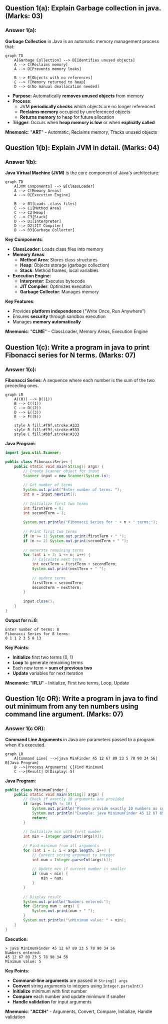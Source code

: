 ## Question 1(a): Explain Garbage collection in java. (Marks: 03)

### Answer 1(a):

**Garbage Collection** in Java is an automatic memory management process that:

```mermaid
graph TD
    A[Garbage Collection] --> B[Identifies unused objects]
    A --> C[Reclaims memory]
    A --> D[Prevents memory leaks]
    
    B --> E[Objects with no references]
    C --> F[Memory returned to heap]
    D --> G[No manual deallocation needed]
```

* **Purpose**: Automatically **removes unused objects** from memory
* **Process**: 
  * JVM **periodically checks** which objects are no longer referenced
  * **Reclaims memory** occupied by unreferenced objects
  * **Returns memory** to heap for future allocation
* **Trigger**: Occurs when **heap memory is low** or when **explicitly called**

**Mnemonic**: "**ART**" - Automatic, Reclaims memory, Tracks unused objects

## Question 1(b): Explain JVM in detail. (Marks: 04)

### Answer 1(b):

**Java Virtual Machine (JVM)** is the core component of Java's architecture:

```mermaid
graph TD
    A[JVM Components] --> B[ClassLoader]
    A --> C[Memory Areas]
    A --> D[Execution Engine]
    
    B --> B1[Loads .class files]
    C --> C1[Method Area]
    C --> C2[Heap]
    C --> C3[Stack]
    D --> D1[Interpreter]
    D --> D2[JIT Compiler]
    D --> D3[Garbage Collector]
```

**Key Components**:
* **ClassLoader**: Loads class files into memory
* **Memory Areas**:
  * **Method Area**: Stores class structures
  * **Heap**: Objects storage (garbage collection)
  * **Stack**: Method frames, local variables
* **Execution Engine**:
  * **Interpreter**: Executes bytecode
  * **JIT Compiler**: Optimizes execution
  * **Garbage Collector**: Manages memory

**Key Features**:
* Provides **platform independence** ("Write Once, Run Anywhere")
* Ensures **security** through sandbox execution
* Manages **memory automatically**

**Mnemonic**: "**CLME**" - ClassLoader, Memory Areas, Execution Engine

## Question 1(c): Write a program in java to print Fibonacci series for N terms. (Marks: 07)

### Answer 1(c):

**Fibonacci Series**: A sequence where each number is the sum of the two preceding ones.

```mermaid
graph LR
    A((0)) --> B((1))
    B --> C((1))
    C --> D((2))
    D --> E((3))
    E --> F((5))
    
    style A fill:#f9f,stroke:#333
    style B fill:#f9f,stroke:#333
    style C fill:#bbf,stroke:#333
```

**Java Program**:
```java
import java.util.Scanner;

public class FibonacciSeries {
    public static void main(String[] args) {
        // Create Scanner object for input
        Scanner input = new Scanner(System.in);
        
        // Get number of terms
        System.out.print("Enter number of terms: ");
        int n = input.nextInt();
        
        // Initialize first two terms
        int firstTerm = 0;
        int secondTerm = 1;
        
        System.out.println("Fibonacci Series for " + n + " terms:");
        
        // Print first two terms
        if (n >= 1) System.out.print(firstTerm + " ");
        if (n >= 2) System.out.print(secondTerm + " ");
        
        // Generate remaining terms
        for (int i = 3; i <= n; i++) {
            // Calculate next term
            int nextTerm = firstTerm + secondTerm;
            System.out.print(nextTerm + " ");
            
            // Update terms
            firstTerm = secondTerm;
            secondTerm = nextTerm;
        }
        
        input.close();
    }
}
```

**Output for n=8**:
```
Enter number of terms: 8
Fibonacci Series for 8 terms:
0 1 1 2 3 5 8 13
```

**Key Points**:
* **Initialize** first two terms (0, 1)
* **Loop** to generate remaining terms
* Each new term = **sum of previous two**
* **Update** variables for next iteration

**Mnemonic**: "**IFLU**" - Initialize, First two terms, Loop, Update

## Question 1(c OR): Write a program in java to find out minimum from any ten numbers using command line argument. (Marks: 07)

### Answer 1(c OR):

**Command Line Arguments** in Java are parameters passed to a program when it's executed.

```mermaid
graph LR
    A[Command Line] -->|java MinFinder 45 12 67 89 23 5 78 90 34 56| B[Java Program]
    B -->|Process Arguments| C[Find Minimum]
    C -->|Result| D[Display: 5]
```

**Java Program**:
```java
public class MinimumFinder {
    public static void main(String[] args) {
        // Check if exactly 10 arguments are provided
        if (args.length != 10) {
            System.out.println("Please provide exactly 10 numbers as command line arguments");
            System.out.println("Example: java MinimumFinder 45 12 67 89 23 5 78 90 34 56");
            return;
        }
        
        // Initialize min with first number
        int min = Integer.parseInt(args[0]);
        
        // Find minimum from all arguments
        for (int i = 1; i < args.length; i++) {
            // Convert string argument to integer
            int num = Integer.parseInt(args[i]);
            
            // Update min if current number is smaller
            if (num < min) {
                min = num;
            }
        }
        
        // Display result
        System.out.println("Numbers entered:");
        for (String num : args) {
            System.out.print(num + " ");
        }
        System.out.println("\nMinimum value: " + min);
    }
}
```

**Execution**:
```
> java MinimumFinder 45 12 67 89 23 5 78 90 34 56
Numbers entered:
45 12 67 89 23 5 78 90 34 56
Minimum value: 5
```

**Key Points**:
* **Command-line arguments** are passed in `String[] args`
* **Convert** string arguments to integers using `Integer.parseInt()`
* **Initialize** minimum with first number
* **Compare** each number and update minimum if smaller
* **Handle validation** for input arguments

**Mnemonic**: "**ACCIH**" - Arguments, Convert, Compare, Initialize, Handle validation
